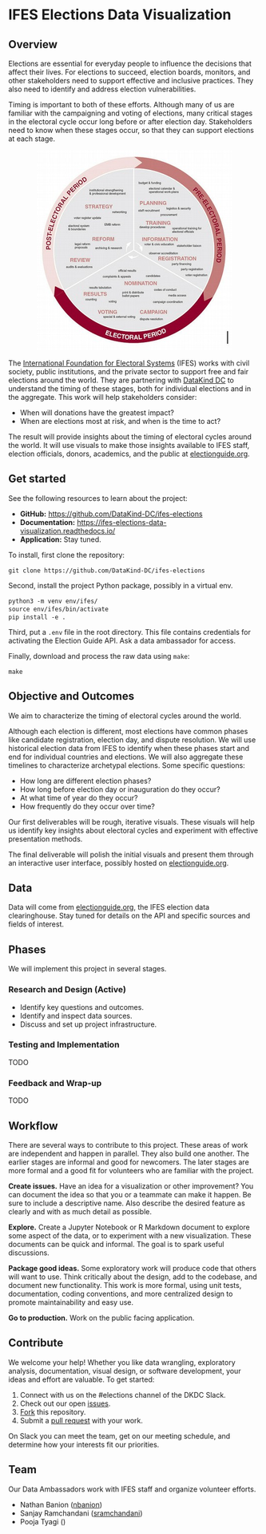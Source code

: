 # IFES Elections Data Visualization


## Overview

Elections are essential for everyday people to influence the decisions that
affect their lives. For elections to succeed, election boards, monitors, and
other stakeholders need to support effective and inclusive practices. They also
need to identify and address election vulnerabilities.

Timing is important to both of these efforts. Although many of us are familiar
with the campaigning and voting of elections, many critical stages in the
electoral cycle occur long before or after election day. Stakeholders need to
know when these stages occur, so that they can support elections at each stage.

<p align="center">
  <img src="images/electoral_cycle.jpg" alt="The Electoral Cycle"/>
</p>

The [International Foundation for Electoral Systems](https://www.ifes.org/)
(IFES) works with civil society, public institutions, and the private sector to
support free and fair elections around the world. They are partnering with
[DataKind DC](https://www.datakind.org/chapters/datakind-dc) to understand the
timing of these stages, both for individual elections and in the aggregate. This
work will help stakeholders consider:

- When will donations have the greatest impact?
- When are elections most at risk, and when is the time to act?

The result will provide insights about the timing of electoral cycles around the
world. It will use visuals to make those insights available to IFES staff,
election officials, donors, academics, and the public at
[electionguide.org](https://www.electionguide.org/).


## Get started

See the following resources to learn about the project:

- **GitHub:** https://github.com/DataKind-DC/ifes-elections
- **Documentation:** https://ifes-elections-data-visualization.readthedocs.io/
- **Application:** Stay tuned.

To install, first clone the repository:

```
git clone https://github.com/DataKind-DC/ifes-elections
```

Second, install the project Python package, possibly in a virtual env.

```
python3 -m venv env/ifes/
source env/ifes/bin/activate
pip install -e .
```

Third, put a ``.env`` file in the root directory. This file contains credentials
for activating the Election Guide API. Ask a data ambassador for access.

Finally, download and process the raw data using `make`:

```
make
```


## Objective and Outcomes

We aim to characterize the timing of electoral cycles around the world.

Although each election is different, most elections have common phases like
candidate registration, election day, and dispute resolution. We will use
historical election data from IFES to identify when these phases start and end
for individual countries and elections. We will also aggregate these timelines
to characterize archetypal elections. Some specific questions:

- How long are different election phases?
- How long before election day or inauguration do they occur?
- At what time of year do they occur?
- How frequently do they occur over time?

Our first deliverables will be rough, iterative visuals. These visuals will help
us identify key insights about electoral cycles and experiment with effective
presentation methods.

The final deliverable will polish the initial visuals and present them through
an interactive user interface, possibly hosted on
[electionguide.org](https://www.electionguide.org/).


## Data

Data will come from [electionguide.org](https://www.electionguide.org/), the
IFES election data clearinghouse. Stay tuned for details on the API and specific
sources and fields of interest.


## Phases

We will implement this project in several stages.

### Research and Design (Active)

- Identify key questions and outcomes.
- Identify and inspect data sources.
- Discuss and set up project infrastructure.

### Testing and Implementation
TODO

### Feedback and Wrap-up
TODO


## Workflow

There are several ways to contribute to this project. These areas of work are
independent and happen in parallel. They also build one another. The earlier
stages are informal and good for newcomers. The later stages are more formal
and a good fit for volunteers who are familiar with the project.

**Create issues.** Have an idea for a visualization or other improvement? You
can document the idea so that you or a teammate can make it happen. Be sure to
include a descriptive name. Also describe the desired feature as clearly and
with as much detail as possible.

**Explore.** Create a Jupyter Notebook or R Markdown document to explore some
aspect of the data, or to experiment with a new visualization. These documents
can be quick and informal. The goal is to spark useful discussions.

**Package good ideas.** Some exploratory work will produce code that others will
want to use. Think critically about the design, add to the codebase, and
document new functionality. This work is more formal, using unit tests,
documentation, coding conventions, and more centralized design to promote
maintainability and easy use.

**Go to production.** Work on the public facing application.


## Contribute

We welcome your help! Whether you like data wrangling, exploratory analysis,
documentation, visual design, or software development, your ideas and effort are
valuable. To get started:

1. Connect with us on the #elections channel of the DKDC Slack.
2. Check out our open [issues](https://github.com/DataKind-DC/ifes-elections/issues).
3. [Fork](https://docs.github.com/en/free-pro-team@latest/github/getting-started-with-github/fork-a-repo) this repository.
4. Submit a [pull request](https://docs.github.com/en/free-pro-team@latest/github/collaborating-with-issues-and-pull-requests/creating-a-pull-request) with your work.

On Slack you can meet the team, get on our meeting schedule, and determine how
your interests fit our priorities.


## Team

Our Data Ambassadors work with IFES staff and organize volunteer efforts.

- Nathan Banion ([nbanion](https://github.com/nbanion))
- Sanjay Ramchandani ([sramchandani](https://github.com/sramchandani))
- Pooja Tyagi ()
